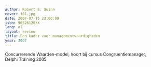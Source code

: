 ```yaml
---
author: Robert E. Quinn
cover: 161.jpg
date: 2007-07-15 22:00:00
isbn: 905261203X
lang: nl
layout: review
title: Een kader voor managementvaardigheden
year: 2007
---
```

Concurrerende Waarden-model, hoort bij cursus Congruentiemanager, Delphi Training 2005
